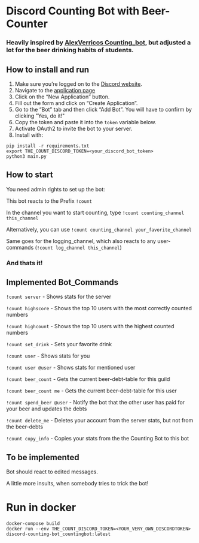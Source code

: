 # Discord Counting Bot with Beer-Counter
### Heavily inspired by [AlexVerricos Counting_bot](https://github.com/AlexVerrico/Discord-Counting-Bot), but adjusted a lot for the beer drinking habits of students.

## How to install and run
1. Make sure you’re logged on to the [Discord website](https://discord.com/).
2. Navigate to the [application page](https://discordapp.com/developers/applications/)
3. Click on the “New Application” button.
4. Fill out the form and click on “Create Application”.
5. Go to the “Bot” tab and then click “Add Bot”. You will have to confirm by clicking "Yes, do it!"
6. Copy the token and paste it into the `token` variable below.
7. Activate OAuth2 to invite the bot to your server.
8. Install with:
```	
pip install -r requirements.txt
export THE_COUNT_DISCORD_TOKEN=<your_discord_bot_token>
python3 main.py
```

## How to start
You need admin rights to set up the bot:

This bot reacts to the Prefix `!count`

In the channel you want to start counting, type `!count counting_channel this_channel`

Alternatively, you can use `!count counting_channel your_favorite_channel`

Same goes for the logging_channel, which also reacts to any user-commands (`!count log_channel this_channel`)

### And thats it!

## Implemented Bot_Commands
`!count server` - Shows stats for the server

`!count highscore` - Shows the top 10 users with the most correctly counted numbers

`!count highcount` - Shows the top 10 users with the highest counted numbers

`!count set_drink` - Sets your favorite drink

`!count user` - Shows stats for you

`!count user @user` - Shows stats for mentioned user


`!count beer_count` - Gets the current beer-debt-table for this guild

`!count beer_count me` - Gets the current beer-debt-table for this user

`!count spend_beer @user` - Notify the bot that the other user has paid for your beer and updates the debts

`!count delete_me` - Deletes your account from the server stats, but not from the beer-debts

`!count copy_info` - Copies your stats from the the Counting Bot to this bot

## To be implemented

Bot should react to edited messages.

A little more insults, when somebody tries to trick the bot!

# Run in docker
```	
docker-compose build
docker run --env THE_COUNT_DISCORD_TOKEN=<YOUR_VERY_OWN_DISCORDTOKEN> discord-counting-bot_countingbot:latest
```


